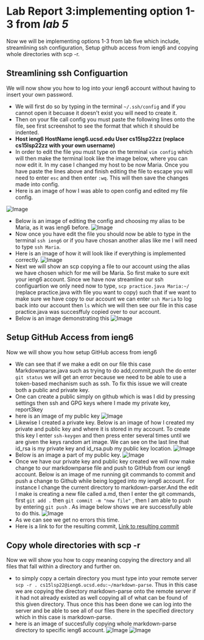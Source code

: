# Lab Report 3:implementing option 1-3 from *lab 5*
Now we will be implementing options 1-3 from lab five which include, streamlining ssh configuration, Setup github access from ieng6 and copying whole directories with scp -r.

## Streamlining ssh Configuartion
We will now show you how to log into your 
ieng6 account without having to insert 
your own password.
* We will first do so by typing in the terminal
`~/.ssh/config` and if you cannot open it becuase it doesn't exist you
will need to create it.
* Then on your file call config you must paste
the following lines onto the file, see first screenshot to see the format that which it should be indented.
* **Host ieng6 
    HostName ieng6.ucsd.edu
    User cs15lsp22zz (replace cs15lsp22zz with your own username)**
* In order to edit the file you must type on the terminal `vim config` which will then make the terminal look like the image below, where you can now edit it. In my case I changed my host to be now Maria. Once you have paste the lines above and finish editing the file to escape you will need to enter `esc` and then enter `:wq`. This will then save the changes made into config. 
* Here is an image of how I was able to open config and edited my file config.

![Image](photothatgetserror.png)

* Below is an image of editing the config and choosing my alias to be Maria, as it was ieng6 before.
![Image](Labreport3image2.png)
* Now once you have edit the file you should now be able to
type in the terminal `ssh ieng6` or if you have chosan another alias like me I will need to type `ssh Maria`.
* Here is an image of how it will look like if everything is
implemented correctly. 
![Image](labreport3image3.png)
* Next we will show an scp copying a file to our account using the alias we have chosen which for me will be Maria. So first make to sure exit your ieng6 account. Since we have now streamline our ssh configuartion we only need now to type,
`scp practice.java Maria:~/` (replace practice.java with file you want to copy) such that if we want to make sure we have copy to our account we can enter `ssh Maria` to log back into our account then `ls` which we will then see our file in this
case practice.java was succesffuly copied over to our account.
* Below is an image demonstrating this
![Image](Labreport3image4.png)


## Setup GitHub Access from ieng6
Now we will show you how setup GitHub access
from ieng6
* We can see that if we make a edit on our file this case Markdownparse.java such as trying to 
do add,commit,push the do enter `git status` we will get an error because we need to be able to use a token-based mechanism such as ssh. To fix this issue we will create both a public and private key. 
* One can create a public simply on github which is was I did by pressing settings then ssh and GPG keys where I made my private key, report3key
* here is an image of my public key
![Image](keysss.png)
* Likewise I created a private key. Below is an image of how I created my private and public key and where it is stored in my account. To create this key I enter `ssh-keygen` and then press enter several times until we are given the keys random art image. We can see on the last line that id_rsa is my private key and id_rsa.pub my public key location.
![Image](progress.png)
* Below is an image a part of my public key.
![Image](actualprivateKey.png)
* Once we have our private key and public key created we will now make change to our markdownparse file and push to GitHub from our ieng6 account. Below is an image of me running git commands to commit and push a change to Github while being logged into my ieng6 account. For instance I change the current directory to markdown-parser.And the edit I make is creating a new file called a.md, then I enter the git commands, first `git add .` then `git commit -m "new file"` , then I am able to push by entering `git push` . As image below shows we are successfully able to do this. 
![Image](labreport3part2.png)
* As we can see we get no errors this time.
* Here is a link to for the resulting commit,
[Link to resulting commit](https://github.com/mtonsing/markdown-parser/commit/291862536fd07157aa4782a13a47b3b42fd0c661)
## Copy whole directories with scp -r
Now we will show you how to copy meaning copying the directory and all files that fall within a directory and further on. 
* to simply copy a certain directory you must type into your
remote server `scp -r . cs15lsp22@ieng6.ucsd.edu:~/markdown-parse`. Thus in this case we are copying the
directory markdown-parse onto the remote server if it
had not already existed as well copying all of what can 
be found of this given directory. Thus once this has been 
done we can log into the server and be able to see all of our files there in the specified directory which in this case is 
markdown-parse. 
* here is an image of succesfully copying whole markdown-parse directory to specific ieng6 account.
![Image](image17.png)
![Image](image20.png)



